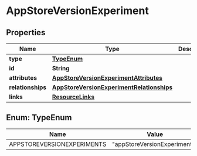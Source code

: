 

# AppStoreVersionExperiment


## Properties

| Name | Type | Description | Notes |
|------------ | ------------- | ------------- | -------------|
|**type** | [**TypeEnum**](#TypeEnum) |  |  |
|**id** | **String** |  |  |
|**attributes** | [**AppStoreVersionExperimentAttributes**](AppStoreVersionExperimentAttributes.md) |  |  [optional] |
|**relationships** | [**AppStoreVersionExperimentRelationships**](AppStoreVersionExperimentRelationships.md) |  |  [optional] |
|**links** | [**ResourceLinks**](ResourceLinks.md) |  |  [optional] |



## Enum: TypeEnum

| Name | Value |
|---- | -----|
| APPSTOREVERSIONEXPERIMENTS | &quot;appStoreVersionExperiments&quot; |



